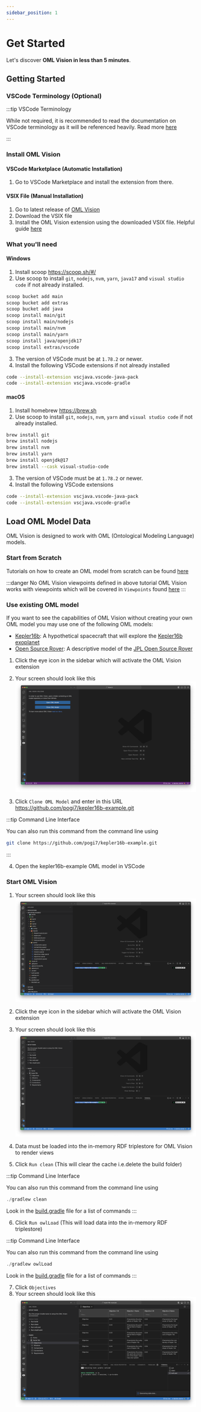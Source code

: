 ```yaml
---
sidebar_position: 1
---
```


# Get Started

Let's discover **OML Vision in less than 5 minutes**.

## Getting Started

### VSCode Terminology (Optional)

:::tip VSCode Terminology

While not required, it is recommended to read the documentation on VSCode terminology as it will be referenced heavily.  Read more [here](https://code.visualstudio.com/docs/getstarted/userinterface)

:::

### Install OML Vision

#### VSCode Marketplace (Automatic Installation)

<!-- TODO: Add link to VSCode marketplace -->
1. Go to VSCode Marketplace and install the extension from there.  

#### VSIX File (Manual Installation)

1. Go to latest release of [OML Vision](https://github.com/opencaesar/oml-vision/releases/latest)
2. Download the VSIX file
3. Install the OML Vision extension using the downloaded VSIX file.  Helpful guide [here](https://code.visualstudio.com/docs/editor/extension-marketplace#_install-from-a-vsix)

### What you'll need

#### Windows
1. Install scoop https://scoop.sh/#/
2. Use scoop to install `git`, `nodejs`, `nvm`, `yarn`, `java17` and `visual studio code` if not already installed.
```bash
scoop bucket add main
scoop bucket add extras
scoop bucket add java
scoop install main/git
scoop install main/nodejs
scoop install main/nvm
scoop install main/yarn
scoop install java/openjdk17
scoop install extras/vscode
```
3. The version of VSCode must be at `1.78.2` or newer.
4. Install the following VSCode extensions if not already installed
```bash
code --install-extension vscjava.vscode-java-pack
code --install-extension vscjava.vscode-gradle
```

#### macOS
1. Install homebrew https://brew.sh
2. Use scoop to install `git`, `nodejs`, `nvm`, `yarn` and `visual studio code` if not already installed.
```bash
brew install git
brew install nodejs
brew install nvm
brew install yarn
brew install openjdk@17
brew install --cask visual-studio-code
```
3. The version of VSCode must be at `1.78.2` or newer.
4. Install the following VSCode extensions
```bash
code --install-extension vscjava.vscode-java-pack
code --install-extension vscjava.vscode-gradle
```

## Load OML Model Data

OML Vision is designed to work with OML (Ontological Modeling Language) models.

### Start from Scratch

Tutorials on how to create an OML model from scratch can be found [here](https://www.opencaesar.io/oml-tutorials/)

:::danger No OML Vision viewpoints defined in above tutorial
OML Vision works with viewpoints which will be covered in `Viewpoints` found [here](/docs/category/viewpoints)
:::

### Use existing OML model

If you want to see the capabilities of OML Vision without creating your own OML model you may use one of the following OML models:

<!-- TODO: Change URL to opencaesar organization once documentation is updated -->
- [Kepler16b](https://github.com/pogi7/kepler16b-example/tree/main): A hypothetical spacecraft that will explore the [Kepler16b exoplanet](https://en.wikipedia.org/wiki/Kepler-16b)
- [Open Source Rover](https://github.com/UTNAK/open-source-rover/tree/main): A descriptive model of the [JPL Open Source Rover](https://github.com/nasa-jpl/open-source-rover/tree/master)

1. Click the eye icon in the sidebar which will activate the OML Vision extension
2. Your screen should look like this
![Unopened Workspace](./img/unopenedWorkspace.png)

1. Click `Clone OML Model` and enter in this URL https://github.com/pogi7/kepler16b-example.git


:::tip Command Line Interface

You can also run this command from the command line using 
```bash
git clone https://github.com/pogi7/kepler16b-example.git
```
:::

4. Open the kepler16b-example OML model in VSCode

### Start OML Vision

1. Your screen should look like this
![Entry Point](./img/entryPoint.png)
2. Click the eye icon in the sidebar which will activate the OML Vision extension
3. Your screen should look like this
![Activate Extension](./img/activateExtension.png)

4. Data must be loaded into the in-memory RDF triplestore for OML Vision to render views
5. Click `Run clean` (This will clear the cache i.e.delete the build folder)

:::tip Command Line Interface

You can also run this command from the command line using 
```java
./gradlew clean
```
Look in the [build.gradle](https://github.com/pogi7/kepler16b-example/blob/main/build.gradle) file for a list of commands
:::

6. Click `Run owlLoad` (This will load data into the in-memory RDF triplestore)

:::tip Command Line Interface

You can also run this command from the command line using 
```java
./gradlew owlLoad
```
Look in the [build.gradle](https://github.com/pogi7/kepler16b-example/blob/main/build.gradle) file for a list of commands
:::

7. Click `Objectives`
8. Your screen should look like this
![Objectives Table](./img/objectivesTable.png)